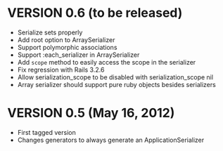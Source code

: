 # VERSION 0.6 (to be released)

* Serialize sets properly
* Add root option to ArraySerializer
* Support polymorphic associations
* Support :each_serializer in ArraySerializer
* Add `scope` method to easily access the scope in the serializer
* Fix regression with Rails 3.2.6
* Allow serialization_scope to be disabled with serialization_scope nil
* Array serializer should support pure ruby objects besides serializers

# VERSION 0.5 (May 16, 2012)

* First tagged version
* Changes generators to always generate an ApplicationSerializer
